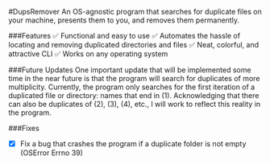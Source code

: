 #DupsRemover
An OS-agnostic program that searches for duplicate files on your machine, presents them to you, and removes them permanently.

###Features
:white_check_mark: Functional and easy to use
:white_check_mark: Automates the hassle of locating and removing duplicated directories and files
:white_check_mark: Neat, colorful, and attractive CLI
:white_check_mark: Works on any operating system

###Future Updates
One important update that will be implemented some time in the near future is that the program will search for duplicates of more multiplicity. Currently, the program only searches for the first iteration of a duplicated file or directory: names that end in (1). Acknowledging that there can also be duplicates of (2), (3), (4), etc., I will work to reflect this reality in the program.

###Fixes
- [x] Fix a bug that crashes the program if a duplicate folder is not empty (OSError Errno 39)